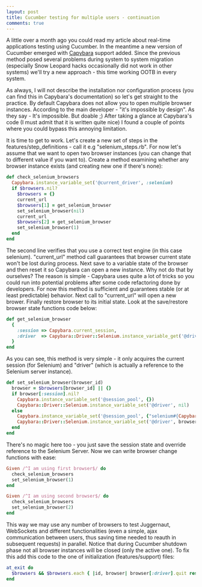 ```yaml
---
layout: post
title: Cucumber testing for multiple users - continuation
comments: true
---
```


A little over a month ago you could read my article about real-time applications testing using Cucumber. In the meantime a new version of Cucumber emerged with [Capybara](http://github.com/jnicklas/capybara) support added. Since the previous method posed several problems during system to system migration (especially Snow Leopard hacks occasionally did not work in other systems) we'll try a new approach - this time working OOTB in every system.

As always, I will not describe the installation nor configuration process (you can find this in Capybara's documentation) so let's get straight to the practice. By default Capybara does not allow you to open multiple browser instances. According to the main developer - "it's impossible by design". As they say -  It's impossible. But doable ;) After taking a glance at Capybara's code (I must admit that it is written quite nice) I found a couple of points where you could bypass this annoying limitation.

It is time to get to work. Let's create a new set of steps in the features/step_definitions - call it e.g "selenium_steps.rb". For now let's assume that we want to open two browser instances (you can change that to different value if you want to). Create a method examining whether any browser instance exists (and creating new one if there's none):

``` ruby
def check_selenium_browsers
  Capybara.instance_variable_set('@current_driver', :selenium)
  if $browsers.nil?
    $browsers = {}
    current_url
    $browsers[1] = get_selenium_browser
    set_selenium_browser(nil)
    current_url
    $browsers[2] = get_selenium_browser
    set_selenium_browser(1)
  end
end
```

The second line verifies that you use a correct test engine (in this case selenium). "current_url" method call guarantees that browser current state won't be lost during process. Next save to a variable state of the browser and then reset it so Capybara can open a new instance. Why not do that by ourselves? The reason is simple - Capybara uses quite a lot of tricks so you could run into potential problems after some code refactoring done by developers. For now this method is sufficient and guarantees stable (or at least predictable) behavior. Next call to "current_url" will open a new brower. Finally restore browser to its initial state. Look at the save/restore browser state functions code below:

``` ruby
def get_selenium_browser
  {
    :session => Capybara.current_session,
    :driver  => Capybara::Driver::Selenium.instance_variable_get('@driver')
  }
end
```

As you can see, this method is very simple - it only acquires the current session (for Selenium) and "driver" (which is actually a reference to the Selenium server instance).

``` ruby
def set_selenium_browser(browser_id)
  browser = $browsers[browser_id] || {}
  if browser[:session].nil?
    Capybara.instance_variable_set('@session_pool', {})
    Capybara::Driver::Selenium.instance_variable_set('@driver', nil)
  else
    Capybara.instance_variable_set('@session_pool', {"selenium#{Capybara.app.object_id}" => browser[:session]})
    Capybara::Driver::Selenium.instance_variable_set('@driver', browser[:driver])
  end
end
```

There's no magic here too - you just save the session state and override reference to the Selenium Server. Now we can write browser change functions with ease:

``` ruby
Given /^I am using first browser$/ do
  check_selenium_browsers
  set_selenium_browser(1)
end

Given /^I am using second browser$/ do
  check_selenium_browsers
  set_selenium_browser(2)
end
```

This way we may use any number of browsers to test Juggernaut, WebSockets and different functionalities (even a simple, ajax communication between users, thus saving time needed to reauth in subsequent requests) in parallel.
Notice that during Cucumber shutdown phase not all browser instances will be closed (only the active one). To fix this add this code to the one of initialization (features/support) files:

``` ruby
at_exit do
  $browsers && $browsers.each { |id, browser| browser[:driver].quit rescue nil }
end
```
